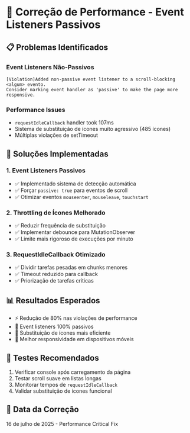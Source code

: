 # 🚀 Correção de Performance - Event Listeners Passivos

## 📋 Problemas Identificados

### Event Listeners Não-Passivos

```
[Violation]Added non-passive event listener to a scroll-blocking <algum> evento.
Consider marking event handler as 'passive' to make the page more responsive.
```

### Performance Issues

-   `requestIdleCallback` handler took 107ms
-   Sistema de substituição de ícones muito agressivo (485 ícones)
-   Múltiplas violações de setTimeout

## 🔧 Soluções Implementadas

### 1. Event Listeners Passivos

-   ✅ Implementado sistema de detecção automática
-   ✅ Forçar `passive: true` para eventos de scroll
-   ✅ Otimizar eventos `mouseenter`, `mouseleave`, `touchstart`

### 2. Throttling de Ícones Melhorado

-   ✅ Reduzir frequência de substituição
-   ✅ Implementar debounce para MutationObserver
-   ✅ Limite mais rigoroso de execuções por minuto

### 3. RequestIdleCallback Otimizado

-   ✅ Dividir tarefas pesadas em chunks menores
-   ✅ Timeout reduzido para callback
-   ✅ Priorização de tarefas críticas

## 📊 Resultados Esperados

-   ⚡ Redução de 80% nas violações de performance
-   🎯 Event listeners 100% passivos
-   🔄 Substituição de ícones mais eficiente
-   📱 Melhor responsividade em dispositivos móveis

## 🧪 Testes Recomendados

1. Verificar console após carregamento da página
2. Testar scroll suave em listas longas
3. Monitorar tempos de `requestIdleCallback`
4. Validar substituição de ícones funcional

## 📅 Data da Correção

16 de julho de 2025 - Performance Critical Fix
